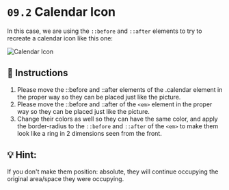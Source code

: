 # `09.2` Calendar Icon

In this case, we are using the `::before` and `::after` elements to try to recreate a calendar icon like this one:

![Calendar Icon](https://github.com/4GeeksAcademy/layouts-exercises/blob/master/.learn/assets/AlDLXvy.png?raw=true)

## 📝 Instructions

1. Please move the ::before and ::after elements of the .calendar element in the proper way so they can be placed just like the picture.
2. Please move the ::before and ::after of the `<em>` element in the proper way so they can be placed just like the picture.
3. Change their colors as well so they can have the same color, and apply the border-radius to the `::before` and `::after` of the `<em>` to make them look like a ring in 2 dimensions seen from the front.

## 💡 Hint: 

If you don't make them position: absolute, they will continue occupying the original area/space they were occupying.
